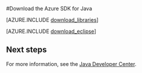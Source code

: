<properties 
    pageTitle="Download the Azure SDK for Java (Windows)" 
    description="Download the Azure SDK for Java. Code provided for Maven. Install steps provided for the Azure Tookit for Eclipse." 
    services="" 
    documentationCenter="java" 
    authors="rmcmurray" 
    manager="wpickett" 
    editor="jimbe"/>

<tags 
    ms.service="multiple" 
    ms.workload="na" 
    ms.tgt_pltfrm="na" 
    ms.devlang="Java" 
    ms.topic="article" 
    ms.date="10/12/2015" 
    ms.author="robmcm"/>

#Download the Azure SDK for Java

[AZURE.INCLUDE [download_libraries](../includes/download_libraries.md)]

[AZURE.INCLUDE [download_eclipse](../includes/download_eclipse.md)]

## Next steps

For more information, see the [Java Developer Center](/develop/java/).

